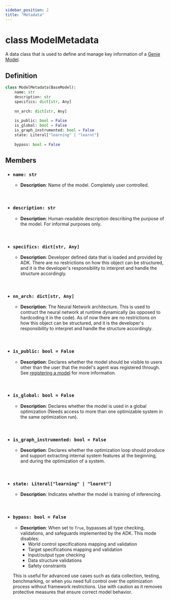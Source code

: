 ```yaml
---
sidebar_position: 2
title: "Metadata"
---
```


# class ModelMetadata

A data class that is used to define and manage key information of a [Genie Model](adk\API\Models\genie-model.md).

## Definition

```py
class ModelMetadata(BaseModel):
    name: str
    description: str
    specifics: dict[str, Any]
    
    nn_arch: dict[str, Any]
    
    is_public: bool = False
    is_global: bool = False
    is_graph_instrumented: bool = False
    state: Literal["learning" | "learnt"]
    
    bypass: bool = False
```

## Members

* ### `name: str`
   * **Description**: Name of the model. Completely user controlled.

&nbsp;

* ### `description: str`
   * **Description**: Human-readable description describing the purpose of the model. For informal purposes only.

&nbsp;

* ### `specifics: dict[str, Any]`
   * **Description**: Developer defined data that is loaded and provided by ADK. There are no restrictions on how this object can be structured, and it is the developer's responsibility to interpret and handle the structure accordingly.

&nbsp;

* ### `nn_arch: dict[str, Any]`
   * **Description**: The Neural Network architecture. This is used to contruct the neural network at runtime dynamically (as opposed to hardcoding it in the code). As of now there are no restrictions on how this object can be structured, and it is the developer's responsibility to interpret and handle the structure accordingly.

&nbsp;

* ### `is_public: bool = False`
   * **Description**: Declares whether the model should be visible to users other than the user that the model's agent was registered through. See [registering a model](adk\what-to-do-next.md) for more information.

&nbsp;

* ### `is_global: bool = False`
   * **Description**: Declares whether the model is used in a global optimization (Needs access to more than one optimizable system in the same optimization run).

&nbsp;

* ### `is_graph_instrumented: bool = False`
   * **Description**: Declares whether the optimization loop should produce and support extracting internal system features at the beginning, and during the optimization of a system.

&nbsp;

* ### `state: Literal["learning" | "learnt"]`
   * **Description**: Indicates whether the model is training of inferencing.

&nbsp;

* ### `bypass: bool = False`
   * **Description**: When set to `True`, bypasses all type checking, validations, and safeguards implemented by the ADK. This mode disables:
     * World control specifications mapping and validation
     * Target specifications mapping and validation
     * Input/output type checking
     * Data structure validations
     * Safety constraints
   
   This is useful for advanced use cases such as data collection, testing, benchmarking, or when you need full control over the optimization process without framework restrictions. Use with caution as it removes protective measures that ensure correct model behavior.